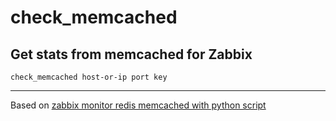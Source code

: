 # check_memcached 

## Get stats from memcached for Zabbix

    
    check_memcached host-or-ip port key

***

Based on [zabbix monitor redis memcached with python script](http://www.0550go.com/monitor/zabbix/zabbix-monitor-redis-memcached-with-python-script.html)
